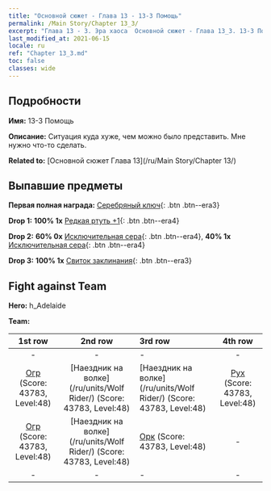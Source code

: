 ```yaml
---
title: "Основной сюжет - Глава 13 - 13-3 Помощь"
permalink: /Main Story/Chapter 13_3/
excerpt: "Глава 13 - 3. Эра хаоса  Основной сюжет - Глава 13_3. 13-3 Помощь"
last_modified_at: 2021-06-15
locale: ru
ref: "Chapter 13_3.md"
toc: false
classes: wide
---
```


## Подробности

 **Имя:** 13-3 Помощь

 **Описание:** Ситуация куда хуже, чем можно было представить. Мне нужно что-то сделать.

 **Related to:** [Основной сюжет Глава 13](/ru/Main Story/Chapter 13/)

## Выпавшие предметы

 **Первая полная награда:** [Серебряный ключ](/ItemsRU/con_693/){: .btn .btn--era3}

 **Drop 1:** **100% 1x** [Редкая ртуть +1](/ItemsRU/mat_42/){: .btn .btn--era4}

 **Drop 2:** **60% 0x** [Исключительная сера](/ItemsRU/mat_36/){: .btn .btn--era4}, **40% 1x** [Исключительная сера](/ItemsRU/mat_36/){: .btn .btn--era4}

 **Drop 3:** **100% 1x** [Свиток заклинания](/ItemsRU/con_694/){: .btn .btn--era3}


## Fight against Team
 **Hero:** h_Adelaide

 **Team:**


  | 1st row | 2nd row | 3rd row | 4th row |
  |:----:|:----:|:----|:----:|
  | - | - | - | - |
  | [Огр](/ru/units/Ogre/) (Score: 43783, Level:48)  | [Наездник на волке](/ru/units/Wolf Rider/) (Score: 43783, Level:48)  | [Наездник на волке](/ru/units/Wolf Rider/) (Score: 43783, Level:48)  | [Рух](/ru/units/Roc/) (Score: 43783, Level:48)  |
  | [Огр](/ru/units/Ogre/) (Score: 43783, Level:48)  | [Наездник на волке](/ru/units/Wolf Rider/) (Score: 43783, Level:48)  | [Орк](/ru/units/Orc/) (Score: 43783, Level:48)  | - |
  | - | - | - | - |


